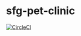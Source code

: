 # sfg-pet-clinic

[![CircleCI](https://circleci.com/gh/danielschnetler/sfg-pet-clinic/tree/master.svg?style=svg)](https://circleci.com/gh/danielschnetler/sfg-pet-clinic/tree/master)
